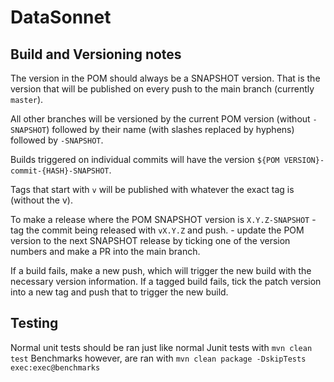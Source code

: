 # DataSonnet

## Build and Versioning notes

The version in the POM should always be a SNAPSHOT version. That is the version that will be published
on every push to the main branch (currently `master`).

All other branches will be versioned by the current POM version (without `-SNAPSHOT`) followed by their name (with slashes replaced by hyphens) followed by `-SNAPSHOT`.

Builds triggered on individual commits will have the version `${POM VERSION}-commit-{HASH}-SNAPSHOT`.

Tags that start with `v` will be published with whatever the exact tag is (without the v).

To make a release where the POM SNAPSHOT version is `X.Y.Z-SNAPSHOT`
    - tag the commit being released with `vX.Y.Z` and push.
    - update the POM version to the next SNAPSHOT release by ticking one of the version numbers and make a PR into the main branch.

If a build fails, make a new push, which will trigger the new build with the necessary version information. If a
tagged build fails, tick the patch version into a new tag and push that to trigger the new build.

## Testing

Normal unit tests should be ran just like normal Junit tests with `mvn clean test`
Benchmarks however, are ran with `mvn clean package -DskipTests exec:exec@benchmarks`